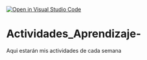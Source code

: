 [![Open in Visual Studio Code](https://classroom.github.com/assets/open-in-vscode-c66648af7eb3fe8bc4f294546bfd86ef473780cde1dea487d3c4ff354943c9ae.svg)](https://classroom.github.com/online_ide?assignment_repo_id=8478975&assignment_repo_type=AssignmentRepo)
# Actividades_Aprendizaje-
Aqui estarán mis actividades de cada semana
